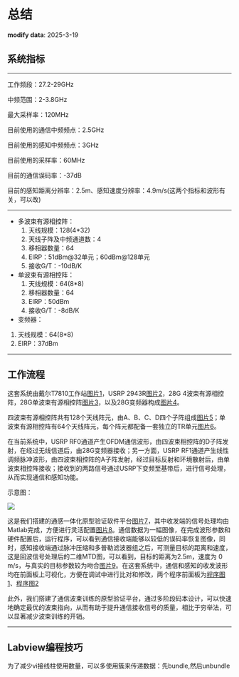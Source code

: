 # 总结
**modify data**: 2025-3-19

## 系统指标

---

工作频段：27.2-29GHz

中频范围：2-3.8GHz

最大采样率：120MHz

目前使用的通信中频频点：2.5GHz

目前使用的感知中频频点：3GHz

目前使用的采样率：60MHz

目前的通信误码率：-37dB

目前的感知距离分辨率：2.5m、感知速度分辨率：4.9m/s(这两个指标和波形有关，可以改)

---

- 多波束有源相控阵：
  1. 天线规模：128(4*32)
  2. 天线子阵及中频通道数：4
  3. 移相器数量：64
  4. EIRP：51dBm@32单元；60dBm@128单元
  5. 接收G/T：-10dB/K
- 单波束有源相控阵：
  1. 天线规模：64(8*8)
  2. 移相器数量：64
  3. EIRP：50dBm
  4. 接收G/T：-8dB/K
-  变频器：
  1. 天线规模：64(8*8)
  2. EIRP：37dBm

---

## 工作流程

这套系统由戴尔T7810工作站[图片1](./images/图片1.jpg)，USRP 2943R[图片2](./images/图片2.jpg)，28G 4波束有源相控阵，28G单波束有源相控阵[图片3](./images/图片3.jpg)，以及28G变频器构成[图片4](./images/图片4.jpg)。

四波束有源相控阵共有128个天线阵元，由A、B、C、D四个子阵组成[图片5](./images/图片5.jpg)；单波束有源相控阵有64个天线阵元，每个阵元都配备一套独立的TR单元[图片6](./images/图片6.jpg)。

在当前系统中，USRP RF0通道产生OFDM通信波形，由四波束相控阵的D子阵发射，在经过无线信道后，由28G变频器接收；另一方面，USRP RF1通道产生线性调频脉冲波形，由四波束相控阵的A子阵发射，经过目标反射和环境散射后，由单波束相控阵接收；接收到的两路信号通过USRP下变频至基带后，进行信号处理，从而实现通信和感知功能。

示意图：

![](./images/20250226134700.png)

这是我们搭建的通感一体化原型验证软件平台[图片7](./images/图片7.jpg)，其中收发端的信号处理均由Matlab完成，方便进行灵活配置[图片8](./images/图片8.jpg)。通信数据为一幅图像，在完成波形参数和硬件配置后，运行程序，可以看到通信接收端能够以较低的误码率恢复图像，同时，感知接收端通过脉冲压缩和多普勒滤波器组之后，可测量目标的距离和速度，这是回波信号处理后的二维MTD图，可以看到，目标的距离为2.5m，速度为 0 m/s，与真实的目标参数较为吻合[图片9](./images/图片9.jpg)。在这套系统中，通信和感知的收发波形均在前面板上可视化，方便在调试中进行比对和修改，两个程序前面板为[程序图1](./images/程序图1.png)、[程序图2](./images/程序图2.png)

此外，我们搭建了通信波束训练的原型验证平台，通过多阶段码本设计，可以快速地确定最优的波束指向，从而有助于提升通信接收信号的质量，相比于穷举法，可以显著减少波束训练的开销。

---

## Labview编程技巧

为了减少vi接线柱使用数量，可以多使用簇来传递数据：先bundle,然后unbundle








